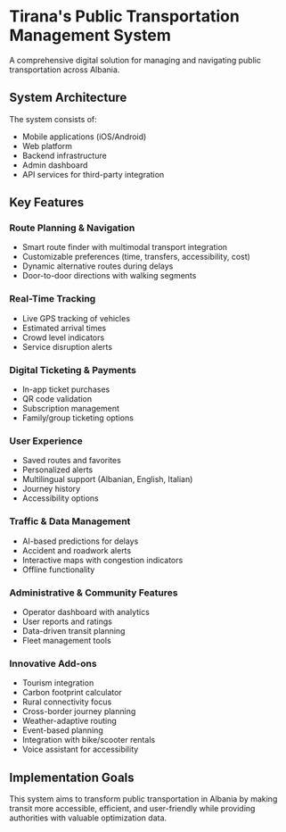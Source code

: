 # Tirana's Public Transportation Management System

A comprehensive digital solution for managing and navigating public transportation across Albania.

## System Architecture

The system consists of:
- Mobile applications (iOS/Android)
- Web platform
- Backend infrastructure
- Admin dashboard
- API services for third-party integration

## Key Features

### Route Planning & Navigation
- Smart route finder with multimodal transport integration
- Customizable preferences (time, transfers, accessibility, cost)
- Dynamic alternative routes during delays
- Door-to-door directions with walking segments

### Real-Time Tracking
- Live GPS tracking of vehicles
- Estimated arrival times
- Crowd level indicators
- Service disruption alerts

### Digital Ticketing & Payments
- In-app ticket purchases
- QR code validation
- Subscription management
- Family/group ticketing options

### User Experience
- Saved routes and favorites
- Personalized alerts
- Multilingual support (Albanian, English, Italian)
- Journey history
- Accessibility options

### Traffic & Data Management
- AI-based predictions for delays
- Accident and roadwork alerts
- Interactive maps with congestion indicators
- Offline functionality

### Administrative & Community Features
- Operator dashboard with analytics
- User reports and ratings
- Data-driven transit planning
- Fleet management tools

### Innovative Add-ons
- Tourism integration
- Carbon footprint calculator
- Rural connectivity focus
- Cross-border journey planning
- Weather-adaptive routing
- Event-based planning
- Integration with bike/scooter rentals
- Voice assistant for accessibility

## Implementation Goals

This system aims to transform public transportation in Albania by making transit more accessible, efficient, and user-friendly while providing authorities with valuable optimization data.

